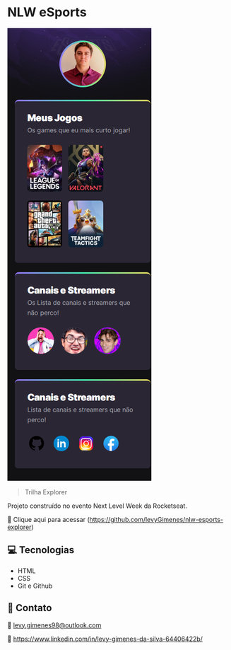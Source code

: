# NLW eSports

![preview](github/preview.png)

> Trilha Explorer

Projeto construído no evento Next Level Week da Rocketseat.

🔗 Clique aqui para acessar (https://github.com/levyGimenes/nlw-esports-explorer)

## 💻 Tecnologias

- HTML
- CSS
- Git e Github

## 👋 Contato

📧 levy.gimenes98@outlook.com 

💼 https://www.linkedin.com/in/levy-gimenes-da-silva-64406422b/ 